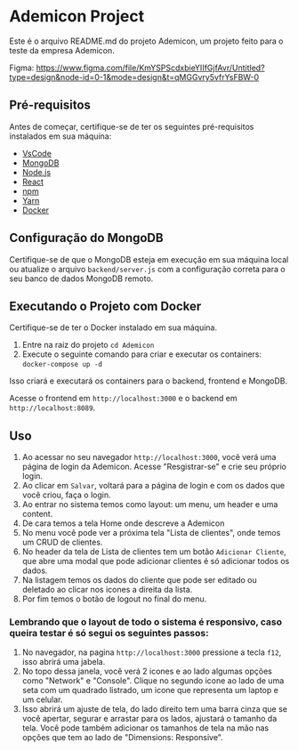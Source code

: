 # Ademicon Project

Este é o arquivo README.md do projeto Ademicon, um projeto feito para o teste da empresa Ademicon.

Figma: https://www.figma.com/file/KmYSPScdxbieYIIfGjfAvr/Untitled?type=design&node-id=0-1&mode=design&t=qMGGvry5vfrYsFBW-0

## Pré-requisitos

Antes de começar, certifique-se de ter os seguintes pré-requisitos instalados em sua máquina:

- [VsCode](https://code.visualstudio.com/)
- [MongoDB](https://www.mongodb.com/)
- [Node.js](https://nodejs.org/)
- [React](https://reactjs.org/)
- [npm](https://www.npmjs.com/)
- [Yarn](https://yarnpkg.com/)
- [Docker](https://www.docker.com/)

## Configuração do MongoDB

Certifique-se de que o MongoDB esteja em execução em sua máquina local ou atualize o arquivo `backend/server.js` com a configuração correta para o seu banco de dados MongoDB remoto.

## Executando o Projeto com Docker

Certifique-se de ter o Docker instalado em sua máquina.

1. Entre na raiz do projeto `cd Ademicon`
2. Execute o seguinte comando para criar e executar os containers: `docker-compose up -d`

Isso criará e executará os containers para o backend, frontend e MongoDB.

Acesse o frontend em `http://localhost:3000` e o backend em `http://localhost:8089`.

## Uso

1. Ao acessar no seu navegador `http://localhost:3000`, você verá uma página de login da Ademicon. Acesse "Resgistrar-se" e crie seu próprio login.
2. Ao clicar em `Salvar`, voltará para a página de login e com os dados que você criou, faça o login.
3. Ao entrar no sistema temos como layout: um menu, um header e uma content.
4. De cara temos a tela Home onde descreve a Ademicon
5. No menu você pode ver a próxima tela "Lista de clientes", onde temos um CRUD de clientes.
6. No header da tela de Lista de clientes tem um botão `Adicionar Cliente`, que abre uma modal que pode adicionar clientes é só adicionar todos os dados.
7. Na listagem temos os dados do cliente que pode ser editado ou deletado ao clicar nos icones a direita da lista.
8. Por fim temos o botão de logout no final do menu.

### Lembrando que o layout de todo o sistema é responsivo, caso queira testar é só segui os seguintes passos:

1. No navegador, na pagina `http://localhost:3000` pressione a tecla `f12`, isso abrirá uma jabela.
2. No topo dessa janela, você verá 2 icones e ao lado algumas opções como "Network" e "Console". Clique no segundo icone ao lado de uma seta com um quadrado listrado, um icone que representa um laptop e um celular.
3. Isso abrirá um ajuste de tela, do lado direito tem uma barra cinza que se você apertar, segurar e arrastar para os lados, ajustará o tamanho da tela. Você pode também adicionar os tamanhos de tela na mão nas opções que tem ao lado de "Dimensions: Responsive".
